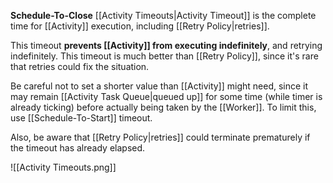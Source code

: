 **Schedule-To-Close** [[Activity Timeouts|Activity Timeout]] is the complete time for [[Activity]] execution, including [[Retry Policy|retries]]. 

This timeout **prevents [[Activity]] from executing indefinitely**, and retrying indefinitely. This timeout is much better than [[Retry Policy]], since it's rare that retries could fix the situation.

Be careful not to set a shorter value than [[Activity]] might need, since it may remain [[Activity Task Queue|queued up]] for some time (while timer is already ticking) before actually being taken by the [[Worker]]. To limit this, use [[Schedule-To-Start]] timeout.

Also, be aware that [[Retry Policy|retries]] could terminate prematurely if the timeout has already elapsed.

![[Activity Timeouts.png]]
